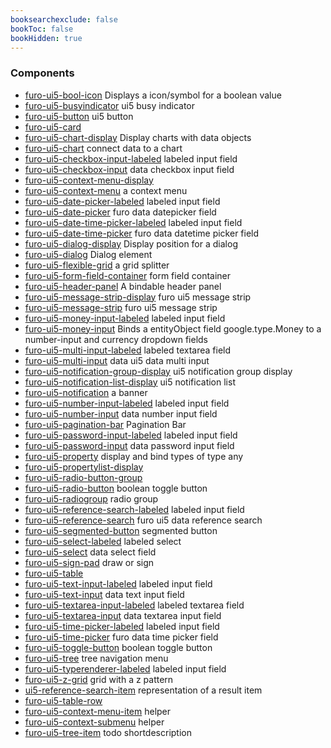```yaml
---
booksearchexclude: false
bookToc: false
bookHidden: true
---
```


### Components

- [furo-ui5-bool-icon](furo-ui5-bool-icon.md) Displays a icon/symbol for a boolean value
- [furo-ui5-busyindicator](furo-ui5-busyindicator.md) ui5 busy indicator
- [furo-ui5-button](furo-ui5-button.md) ui5 button
- [furo-ui5-card](furo-ui5-card.md) 
- [furo-ui5-chart-display](furo-ui5-chart-display.md) Display charts with data objects
- [furo-ui5-chart](furo-ui5-chart.md) connect data to a chart
- [furo-ui5-checkbox-input-labeled](furo-ui5-checkbox-input-labeled.md) labeled input field
- [furo-ui5-checkbox-input](furo-ui5-checkbox-input.md) data checkbox input field
- [furo-ui5-context-menu-display](furo-ui5-context-menu-display.md) 
- [furo-ui5-context-menu](furo-ui5-context-menu.md) a context menu
- [furo-ui5-date-picker-labeled](furo-ui5-date-picker-labeled.md) labeled input field
- [furo-ui5-date-picker](furo-ui5-date-picker.md) furo data datepicker field
- [furo-ui5-date-time-picker-labeled](furo-ui5-date-time-picker-labeled.md) labeled input field
- [furo-ui5-date-time-picker](furo-ui5-date-time-picker.md) furo data datetime picker field
- [furo-ui5-dialog-display](furo-ui5-dialog-display.md) Display position for a dialog
- [furo-ui5-dialog](furo-ui5-dialog.md) Dialog element
- [furo-ui5-flexible-grid](furo-ui5-flexible-grid.md) a grid splitter
- [furo-ui5-form-field-container](furo-ui5-form-field-container.md) form field container
- [furo-ui5-header-panel](furo-ui5-header-panel.md) A bindable header panel
- [furo-ui5-message-strip-display](furo-ui5-message-strip-display.md) furo ui5 message strip
- [furo-ui5-message-strip](furo-ui5-message-strip.md) furo ui5 message strip
- [furo-ui5-money-input-labeled](furo-ui5-money-input-labeled.md) labeled input field
- [furo-ui5-money-input](furo-ui5-money-input.md) Binds a entityObject field google.type.Money to a number-input and currency dropdown fields
- [furo-ui5-multi-input-labeled](furo-ui5-multi-input-labeled.md) labeled textarea field
- [furo-ui5-multi-input](furo-ui5-multi-input.md) data ui5 data multi input
- [furo-ui5-notification-group-display](furo-ui5-notification-group-display.md) ui5 notification group display
- [furo-ui5-notification-list-display](furo-ui5-notification-list-display.md) ui5 notification list
- [furo-ui5-notification](furo-ui5-notification.md) a banner
- [furo-ui5-number-input-labeled](furo-ui5-number-input-labeled.md) labeled input field
- [furo-ui5-number-input](furo-ui5-number-input.md) data number input field
- [furo-ui5-pagination-bar](furo-ui5-pagination-bar.md) Pagination Bar
- [furo-ui5-password-input-labeled](furo-ui5-password-input-labeled.md) labeled input field
- [furo-ui5-password-input](furo-ui5-password-input.md) data password input field
- [furo-ui5-property](furo-ui5-property.md) display and bind types of type any
- [furo-ui5-propertylist-display](furo-ui5-propertylist-display.md) 
- [furo-ui5-radio-button-group](furo-ui5-radio-button-group.md) 
- [furo-ui5-radio-button](furo-ui5-radio-button.md) boolean toggle button
- [furo-ui5-radiogroup](furo-ui5-radiogroup.md) radio group
- [furo-ui5-reference-search-labeled](furo-ui5-reference-search-labeled.md) labeled input field
- [furo-ui5-reference-search](furo-ui5-reference-search.md) furo ui5 data reference search
- [furo-ui5-segmented-button](furo-ui5-segmented-button.md) segmented button
- [furo-ui5-select-labeled](furo-ui5-select-labeled.md) labeled select
- [furo-ui5-select](furo-ui5-select.md) data select field
- [furo-ui5-sign-pad](furo-ui5-sign-pad.md) draw or sign
- [furo-ui5-table](furo-ui5-table.md) 
- [furo-ui5-text-input-labeled](furo-ui5-text-input-labeled.md) labeled input field
- [furo-ui5-text-input](furo-ui5-text-input.md) data text input field
- [furo-ui5-textarea-input-labeled](furo-ui5-textarea-input-labeled.md) labeled textarea field
- [furo-ui5-textarea-input](furo-ui5-textarea-input.md) data textarea input field
- [furo-ui5-time-picker-labeled](furo-ui5-time-picker-labeled.md) labeled input field
- [furo-ui5-time-picker](furo-ui5-time-picker.md) furo data time picker field
- [furo-ui5-toggle-button](furo-ui5-toggle-button.md) boolean toggle button
- [furo-ui5-tree](furo-ui5-tree.md) tree navigation menu
- [furo-ui5-typerenderer-labeled](furo-ui5-typerenderer-labeled.md) labeled input field
- [furo-ui5-z-grid](furo-ui5-z-grid.md) grid with a z pattern
- [ui5-reference-search-item](ui5-reference-search-item.md) representation of a result item
- [furo-ui5-table-row](furo-ui5-table-row.md) 
- [furo-ui5-context-menu-item](furo-ui5-context-menu-item.md) helper
- [furo-ui5-context-submenu](furo-ui5-context-submenu.md) helper
- [furo-ui5-tree-item](furo-ui5-tree-item.md) todo shortdescription
